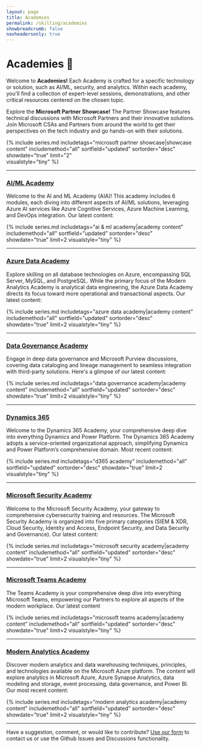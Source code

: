 ```yaml
---
layout: page
title: Academies
permalink: /skilling/academies
showbreadcrumb: false
navheadersonly: true
---
```


# Academies 🚀

Welcome to **Academies!** Each Academy is crafted for a specific technology or solution, such as AI/ML, security, and analytics. Within each academy, you'll find a collection of expert-level sessions, demonstrations, and other critical resources centered on the chosen topic.

Explore the **Microsoft Partner Showcase!** The Partner Showcase features technical discussions with Microsoft Partners and their innovative solutions. Join Microsoft CSAs and Partners from around the world to get their perspectives on the tech industry and go hands-on with their solutions.

{% include series.md 
    includetags="microsoft partner showcase|showcase content" 
    includemethod="all" 
    sortfield="updated" sortorder="desc" showdate="true" limit="2"  
    visualstyle="tiny" 
%}

<hr/>

### [AI/ML Academy](/PartnerResources/skilling/ai-ml-academy)
Welcome to the AI and ML Academy (AIA)! This academy includes 6 modules, each diving into different aspects of AI/ML solutions, leveraging Azure AI services like Azure Cognitive Services, Azure Machine Learning, and DevOps integration. Our latest content:

{% include series.md 
    includetags="ai & ml academy|academy content" 
    includemethod="all" 
    sortfield="updated" sortorder="desc" showdate="true" limit=2
    visualstyle="tiny"
%}

<hr/>

### [Azure Data Academy](/PartnerResources/skilling/azure-data-academy)
Explore skilling on all database technologies on Azure, encompassing SQL Server, MySQL, and PostgreSQL. While the primary focus of the Modern Analytics Academy is analytical data engineering, the Azure Data Academy directs its focus toward more operational and transactional aspects. Our latest content:

{% include series.md 
    includetags="azure data academy|academy content" includemethod="all" 
    sortfield="updated" sortorder="desc" showdate="true" limit=2
    visualstyle="tiny"
%}

<hr/>

### [Data Governance Academy](/PartnerResources/skilling/data-governance-academy)
Engage in deep data governance and Microsoft Purview discussions, covering data cataloging and lineage management to seamless integration with third-party solutions. Here's a glimpse of our latest content:

{% include series.md 
    includetags="data governance academy|academy content" includemethod="all" 
    sortfield="updated" sortorder="desc" showdate="true" limit=2
    visualstyle="tiny"
%}

<hr/>

### [Dynamics 365](/PartnerResources/skilling/d365-academy/)
Welcome to the Dynamics 365 Academy, your comprehensive deep dive into everything Dynamics and Power Platform. The Dynamics 365 Academy adopts a service-oriented organizational approach, simplifying Dynamics and Power Platform’s comprehensive domain. Most recent content:

{% include series.md 
    includetags="d365 academy" includemethod="all" 
    sortfield="updated" sortorder="desc" showdate="true" limit=2
    visualstyle="tiny"
%}

<hr/>

### [Microsoft Security Academy](/PartnerResources/skilling/microsoft-security-academy)
Welcome to the Microsoft Security Academy, your gateway to comprehensive cybersecurity training and resources. The Microsoft Security Academy is organized into five primary categories (SIEM & XDR, Cloud Security, Identity and Access, Endpoint Security, and Data Security and Governance). Our latest content:

{% include series.md 
    includetags="microsoft security academy|academy content" includemethod="all" 
    sortfield="updated" sortorder="desc" showdate="true" limit=2
    visualstyle="tiny"
%}

<hr/>

### [Microsoft Teams Academy](/PartnerResources/skilling/microsoft-teams-academy)
The Teams Academy is your comprehensive deep dive into everything Microsoft Teams, empowering our Partners to explore all aspects of the modern workplace. Our latest content

{% include series.md 
    includetags="microsoft teams academy|academy content" includemethod="all" 
    sortfield="updated" sortorder="desc" showdate="true" limit=2
    visualstyle="tiny"
%}

<hr/>

### [Modern Analytics Academy](/PartnerResources/skilling/modern-analytics-academy)
Discover modern analytics and data warehousing techniques, principles, and technologies available on the Microsoft Azure platform. The content will explore analytics in Microsoft Azure, Azure Synapse Analytics, data modeling and storage, event processing, data governance, and Power BI. Our most recent content:

{% include series.md 
    includetags="modern analytics academy|academy content" includemethod="all" 
    sortfield="updated" sortorder="desc" showdate="true" limit=2
    visualstyle="tiny"
%}

<hr/>

Have a suggestion, comment, or would like to contribute? [Use our form](https://forms.office.com/r/GZwiMqB3Zg) to contact us or use the Github Issues and Discussions functionality.